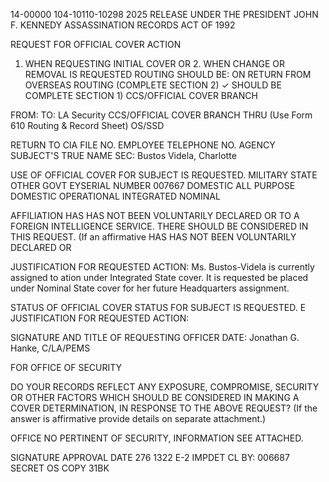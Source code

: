 14-00000
104-10110-10298
2025 RELEASE UNDER THE PRESIDENT JOHN F. KENNEDY ASSASSINATION RECORDS ACT OF 1992

REQUEST FOR OFFICIAL COVER ACTION

1. WHEN REQUESTING INITIAL COVER OR 2. WHEN CHANGE OR REMOVAL IS REQUESTED ROUTING SHOULD BE:
ON RETURN FROM OVERSEAS ROUTING (COMPLETE SECTION 2)
✓ SHOULD BE COMPLETE SECTION 1) CCS/OFFICIAL COVER BRANCH

FROM: TO:
LA Security CCS/OFFICIAL COVER BRANCH
THRU (Use Form 610 Routing & Record Sheet)
OS/SSD

RETURN TO CIA
FILE NO. EMPLOYEE TELEPHONE NO. AGENCY
SUBJECT'S TRUE NAME SEC:
Bustos Videla, Charlotte

USE OF OFFICIAL COVER FOR SUBJECT IS REQUESTED.
MILITARY STATE OTHER GOVT
EYSERIAL NUMBER
007667
DOMESTIC ALL PURPOSE
DOMESTIC OPERATIONAL
INTEGRATED
NOMINAL

AFFILIATION HAS HAS NOT BEEN VOLUNTARILY DECLARED OR
TO A FOREIGN INTELLIGENCE SERVICE. THERE
SHOULD BE CONSIDERED IN THIS REQUEST. (If an affirmative
HAS HAS NOT BEEN VOLUNTARILY DECLARED OR

JUSTIFICATION FOR REQUESTED ACTION:
Ms. Bustos-Videla is currently assigned to
ation under Integrated State cover. It is requested
be placed under Nominal State cover for her future
Headquarters assignment.

STATUS OF OFFICIAL COVER STATUS FOR SUBJECT IS REQUESTED.
E JUSTIFICATION FOR REQUESTED ACTION:

SIGNATURE AND TITLE OF REQUESTING OFFICER DATE:
Jonathan G. Hanke, C/LA/PEMS

FOR OFFICE OF SECURITY

DO YOUR RECORDS REFLECT ANY EXPOSURE, COMPROMISE, SECURITY OR OTHER FACTORS WHICH SHOULD BE CONSIDERED
IN MAKING A COVER DETERMINATION, IN RESPONSE TO THE ABOVE REQUEST? (If the answer is affirmative
provide details on separate attachment.)

OFFICE NO PERTINENT
OF SECURITY, INFORMATION
SEE
ATTACHED.

SIGNATURE
APPROVAL
DATE
276
1322
E-2 IMPDET CL BY: 006687
SECRET
OS COPY
31BK
